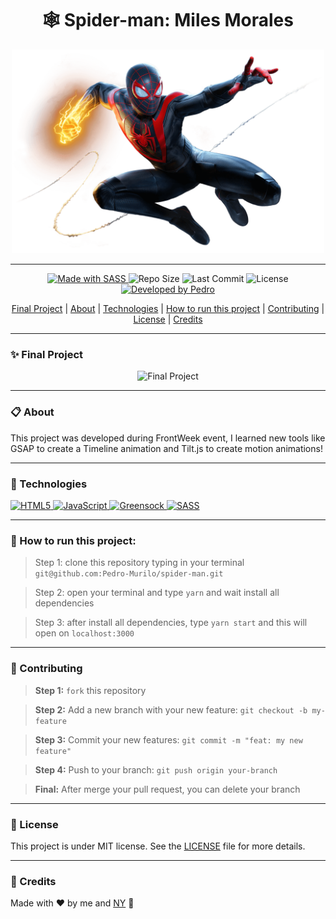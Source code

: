 <h1 align="center">🕸 Spider-man: Miles Morales</h1>
<p align="center"><img width="500px" src="https://github.com/Pedro-Murilo/spider-man/blob/main/img/spider-man.png" alt="Logo" /></p>

---
<p align="center">
<a href="https://sass-lang.com/">
  <img alt="Made with SASS" src="https://img.shields.io/badge/Made_with-SASS-000?style=for-the-badge&logo=sass" />
</a>

  <img alt="Repo Size" src="https://img.shields.io/github/repo-size/pedro-murilo/spider-man?color=000&style=for-the-badge">
  
  <img alt="Last Commit" src="https://img.shields.io/github/last-commit/pedro-murilo/spider-man?color=000&style=for-the-badge">
  
  <img alt="License" src="https://img.shields.io/github/license/pedro-murilo/spider-man?color=000&style=for-the-badge"/>
  
  <a href="https://github.com/Pedro-Murilo/">
    <img alt="Developed by Pedro" src="https://img.shields.io/badge/Dev-Pedro-%3498db?color=000&style=for-the-badge">
  </a>
</p>

<div align="center">
  <a href="#-final-project">Final Project</a> |
  <a href="#-about">About</a> |
  <a href="#-technologies">Technologies</a> |
  <a href="#-how-to-run-this-project">How to run this project</a> |
  <a href="#-contributing">Contributing</a> |
  <a href="#-license">License</a> |
  <a href="#-credits">Credits</a>
</div>

---
### ✨ Final Project
<p align="center"><img src="https://github.com/Pedro-Murilo/spider-man/blob/main/.github/spiderman.gif" alt="Final Project" /></p>

---
### 📋 About
This project was developed during FrontWeek event, I learned new tools like GSAP to create a Timeline animation and Tilt.js to create motion animations!

---
### 🚀 Technologies
<a href="https://developer.mozilla.org/pt-BR/docs/Web/HTML">
  <img alt="HTML5" src="https://img.shields.io/badge/HTML5-E34F26?style=for-the-badge&logo=html5&logoColor=white" />
</a>
<a href="https://developer.mozilla.org/pt-BR/docs/Web/JavaScript">
  <img alt="JavaScript" src="https://img.shields.io/badge/javascript%20-%23323330.svg?&style=for-the-badge&logo=javascript&logoColor=%23F7DF1E"/>
</a>
<a href="https://greensock.com/">
  <img alt="Greensock" src="https://img.shields.io/badge/Greensock-88CE02?style=for-the-badge&logo=greensock&logoColor=white" />
</a>
<a href="https://sass-lang.com/">
  <img alt="SASS" src="https://img.shields.io/badge/SASS%20-hotpink.svg?&style=for-the-badge&logo=SASS&logoColor=white"/>
</a>



---
### 📲 How to run this project:
> Step 1: clone this repository typing in your terminal `git@github.com:Pedro-Murilo/spider-man.git`

> Step 2: open your terminal and type `yarn` and wait install all dependencies

> Step 3: after install all dependencies, type `yarn start` and this will open on `localhost:3000`

---
### 🌱 Contributing
> <strong>Step 1:</strong> `fork` this repository

> <strong>Step 2:</strong> Add a new branch with your new feature: `git checkout -b my-feature`

> <strong>Step 3:</strong> Commit your new features: `git commit -m "feat: my new feature"`

> <strong>Step 4:</strong> Push to your branch: `git push origin your-branch`

> <strong>Final:</strong> After merge your pull request, you can delete your branch

---
### 📄 License
This project is under MIT license. See the [LICENSE](https://github.com/Pedro-Murilo/spider-man/blob/main/LICENSE) file for more details.

---
### 💜 Credits
Made with ❤️ by me and [NY](https://nyousefali.com.br/) 💚



